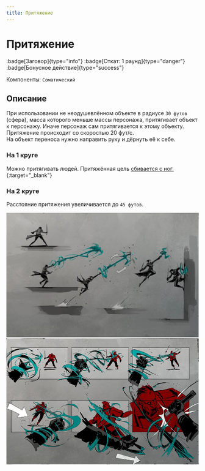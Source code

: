 ```yaml
---
title: Притяжение
---
```


# Притяжение

:badge[Заговор]{type="info"} :badge[Откат: 1 раунд]{type="danger"} :badge[Бонусное действие]{type="success"}

Компоненты: `Соматический`

## Описание

При использовании не неодушевлённом объекте в радиусе `30 футов` (сфера), масса которого меньше массы персонажа, притягивает объект к персонажу. Иначе персонаж сам притягивается к этому объекту.  
Притяжение происходит со скоростью 20 фут/с.  
На объект переноса нужно направить руку и дёрнуть её к себе.

### На 1 круге
Можно притягивать людей. Притяжённая цель [сбивается с ног.](https://ttg.club/screens/condition_prone){:target="_blank"}

### На 2 круге
Расстояние притяжения увеличивается до `45 футов`.

![Иллюстрация: притяжение (1)](/img/spells/far-reach-surface.jpg)
![Иллюстрация: притяжение (2)](/img/spells/far-reach-object.jpg)